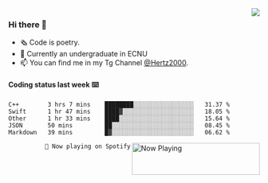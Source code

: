 <img  align="right" src="https://github-readme-stats.vercel.app/api?username=BillChen2K&show_icons=true&count_private=true&hide_title=true">

### Hi there 👋

- 🗞 Code is poetry.
- 🌱 Currently an undergraduate in ECNU
- 📫 You can find me in my Tg Channel [@Hertz2000](https://t.me/Hertz2000).

#### Coding status last week ⌨️

<!--START_SECTION:waka-->
```text
C++        3 hrs 7 mins    ████████░░░░░░░░░░░░░░░░░   31.37 % 
Swift      1 hr 47 mins    ████▓░░░░░░░░░░░░░░░░░░░░   18.05 % 
Other      1 hr 33 mins    ████░░░░░░░░░░░░░░░░░░░░░   15.64 % 
JSON       50 mins         ██░░░░░░░░░░░░░░░░░░░░░░░   08.45 % 
Markdown   39 mins         █▓░░░░░░░░░░░░░░░░░░░░░░░   06.62 % 
```
<!--END_SECTION:waka-->


<div>
<a href="https://spotify-now-playing.billchen2k.vercel.app/now-playing?open">
   <img align="right" src="https://spotify-now-playing.billchen2k.vercel.app/now-playing" width="256" height="64" alt="Now Playing">
</a>
</div>

<div>
<p align="right"><code>🎵 Now playing on Spotify</code></p>
</div>

<!--
**BillChen2K/BillChen2K** is a ✨ _special_ ✨ repository because its `README.md` (this file) appears on your GitHub profile.

Here are some ideas to get you started:

- 🔭 I’m currently working on ...
- 🌱 I’m currently learning ...
- 👯 I’m looking to collaborate on ...
- 🤔 I’m looking for help with ...
- 💬 Ask me about ...
- 📫 How to reach me: ...
- 😄 Pronouns: ...
- ⚡ Fun fact: ...
-->
